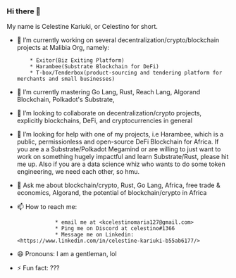 ### Hi there 👋

<!--
**kcelestinomaria/kcelestinomaria** is a ✨ _special_ ✨ repository because its `README.md` (this file) appears on your GitHub profile.-->

My name is Celestine Kariuki, or Celestino for short.

- 🔭 I’m currently working on several decentralization/crypto/blockchain projects at Malibia Org, namely:

          * Exitor(Biz Exiting Platform)
          * Harambee(Substrate Blockchain for DeFi)
          * T-box/Tenderbox(product-sourcing and tendering platform for merchants and small businesses)
          
- 🌱 I’m currently mastering Go Lang, Rust, Reach Lang, Algorand Blockchain, Polkadot's Substrate, 
- 👯 I’m looking to collaborate on decentralization/crypto projects, explicitly blockchains, DeFi, and cryptocurrencies in general
- 🤔 I’m looking for help with one of my projects, i.e Harambee, which is a public, permissionless and open-source DeFi Blockchain for Africa. If you are a a Substrate/Polkadot Megamind or are willing to just want to work on something hugely impactful and learn Substrate/Rust, please hit me up. Also if you are a data science whiz who wants to do some token engineering, we need each other, so hmu.
- 💬 Ask me about blockchain/crypto, Rust, Go Lang, Africa, free trade & economics, Algorand, the potential of blockchain/crypto in Africa
- 📫 How to reach me:

                  * email me at <kcelestinomaria127@gmail.com>
                  * Ping me on Discord at celestino#1366
                  * Message me on Linkedin:<https://www.linkedin.com/in/celestine-kariuki-b55ab6177/>
                 
- 😄 Pronouns: I am a gentleman, lol
- ⚡ Fun fact: ???

